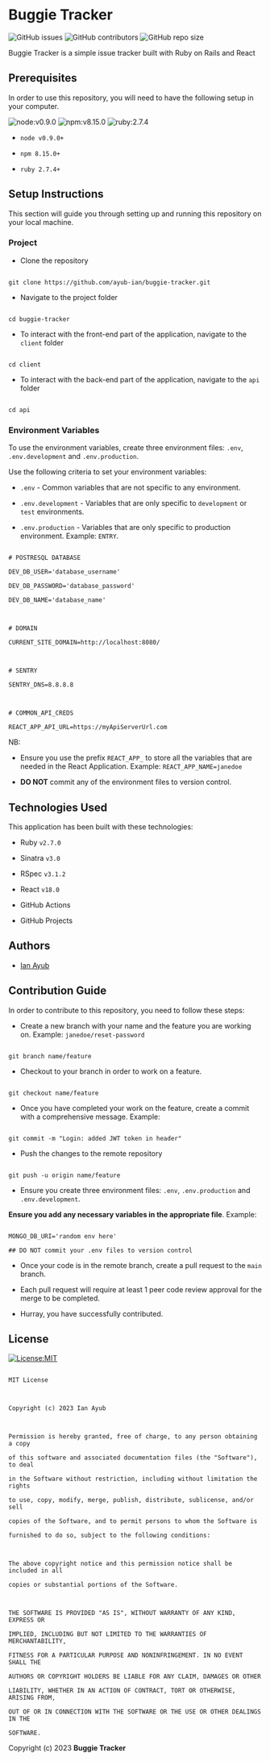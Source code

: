 # Buggie Tracker

![GitHub issues](https://img.shields.io/github/issues/ayub-ian/buggie-tracker) ![GitHub contributors](https://img.shields.io/github/contributors/ayub-ian/buggie-tracker?color=green) ![GitHub repo size](https://img.shields.io/github/repo-size/ayub-ian/buggie-tracker?color=violet)

  

Buggie Tracker is a simple issue tracker built with Ruby on Rails and React

  

## Prerequisites

In order to use this repository, you will need to have the following setup in your computer.

  

![node:v0.9.0](https://img.shields.io/badge/node-v0.9.0-blue.svg) ![npm:v8.15.0](https://img.shields.io/badge/npm-v8.15.0-blueviolet.svg) ![ruby:2.7.4](https://img.shields.io/badge/ruby-2.7.4-yellow.svg)

  

*  `node v0.9.0+`

*  `npm 8.15.0+`

*  `ruby 2.7.4+`

  
  

## Setup Instructions

  

This section will guide you through setting up and running this repository on your local machine.

  

### Project

  

* Clone the repository

```

git clone https://github.com/ayub-ian/buggie-tracker.git

```

* Navigate to the project folder

```

cd buggie-tracker

```

* To interact with the front-end part of the application, navigate to the `client` folder

```

cd client

```

* To interact with the back-end part of the application, navigate to the `api` folder

```

cd api

```

  

### Environment Variables

To use the environment variables, create three environment files: `.env`, `.env.development` and `.env.production`.

  

Use the following criteria to set your environment variables:

*  `.env` - Common variables that are not specific to any environment.

*  `.env.development` - Variables that are only specific to `development` or `test` environments.

*  `.env.production` - Variables that are only specific to production environment. Example: `ENTRY`.

  

```{shell}

# POSTRESQL DATABASE

DEV_DB_USER='database_username'

DEV_DB_PASSWORD='database_password'

DEV_DB_NAME='database_name'

  

# DOMAIN

CURRENT_SITE_DOMAIN=http://localhost:8080/

  

# SENTRY

SENTRY_DNS=8.8.8.8

  

# COMMON_API_CREDS

REACT_APP_API_URL=https://myApiServerUrl.com

```

NB:

* Ensure you use the prefix `REACT_APP_` to store all the variables that are needed in the React Application. Example: `REACT_APP_NAME=janedoe`

*  **DO NOT** commit any of the environment files to version control.

  

## Technologies Used

This application has been built with these technologies:

* Ruby `v2.7.0`

* Sinatra `v3.0`

* RSpec `v3.1.2`

* React `v18.0`

* GitHub Actions

* GitHub Projects

  
  
  

## Authors

* [Ian Ayub](https://github.com/ayub-ian)

  
  

## Contribution Guide

  

In order to contribute to this repository, you need to follow these steps:

  
  

* Create a new branch with your name and the feature you are working on. Example: `janedoe/reset-password`

```git

git branch name/feature

```

  

* Checkout to your branch in order to work on a feature.

```git

git checkout name/feature

```

  

* Once you have completed your work on the feature, create a commit with a comprehensive message. Example:

```git

git commit -m "Login: added JWT token in header"

```

  

* Push the changes to the remote repository

```git

git push -u origin name/feature

```

  

* Ensure you create three environment files: `.env`, `.env.production` and `.env.development`.

**Ensure you add any necessary variables in the appropriate file**. Example:

```

MONGO_DB_URI='random env here'

## DO NOT commit your .env files to version control

```

  

* Once your code is in the remote branch, create a pull request to the `main` branch.

* Each pull request will require at least 1 peer code review approval for the merge to be completed.

* Hurray, you have successfully contributed.

  
  
  

## License

[![License:MIT](https://img.shields.io/badge/License-MIT-yellow.svg)](https://opensource.org/licenses/MIT)

  

```

MIT License

  

Copyright (c) 2023 Ian Ayub

  

Permission is hereby granted, free of charge, to any person obtaining a copy

of this software and associated documentation files (the "Software"), to deal

in the Software without restriction, including without limitation the rights

to use, copy, modify, merge, publish, distribute, sublicense, and/or sell

copies of the Software, and to permit persons to whom the Software is

furnished to do so, subject to the following conditions:

  

The above copyright notice and this permission notice shall be included in all

copies or substantial portions of the Software.

  

THE SOFTWARE IS PROVIDED "AS IS", WITHOUT WARRANTY OF ANY KIND, EXPRESS OR

IMPLIED, INCLUDING BUT NOT LIMITED TO THE WARRANTIES OF MERCHANTABILITY,

FITNESS FOR A PARTICULAR PURPOSE AND NONINFRINGEMENT. IN NO EVENT SHALL THE

AUTHORS OR COPYRIGHT HOLDERS BE LIABLE FOR ANY CLAIM, DAMAGES OR OTHER

LIABILITY, WHETHER IN AN ACTION OF CONTRACT, TORT OR OTHERWISE, ARISING FROM,

OUT OF OR IN CONNECTION WITH THE SOFTWARE OR THE USE OR OTHER DEALINGS IN THE

SOFTWARE.

```

  

Copyright (c) 2023 **Buggie Tracker**
